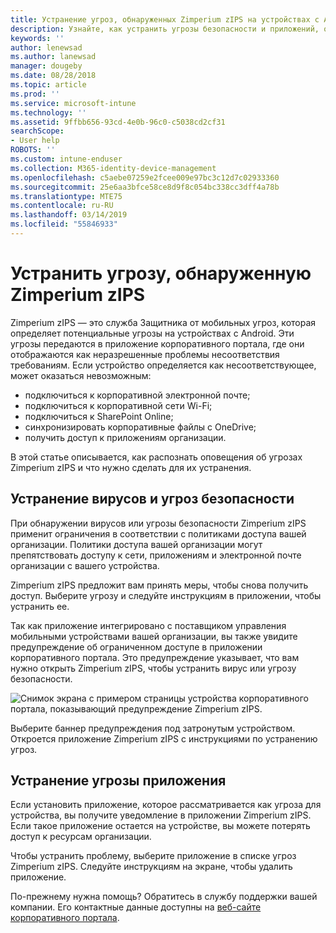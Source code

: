 ```yaml
---
title: Устранение угроз, обнаруженных Zimperium zIPS на устройствах с Android
description: Узнайте, как устранить угрозы безопасности и приложений, обнаруженные на вашем устройстве Android.
keywords: ''
author: lenewsad
ms.author: lanewsad
manager: dougeby
ms.date: 08/28/2018
ms.topic: article
ms.prod: ''
ms.service: microsoft-intune
ms.technology: ''
ms.assetid: 9ffbb656-93cd-4e0b-96c0-c5038cd2cf31
searchScope:
- User help
ROBOTS: ''
ms.custom: intune-enduser
ms.collection: M365-identity-device-management
ms.openlocfilehash: c5aebe07259e2fcee009e97bc3c12d7c02933360
ms.sourcegitcommit: 25e6aa3bfce58ce8d9f8c054bc338cc3dff4a78b
ms.translationtype: MTE75
ms.contentlocale: ru-RU
ms.lasthandoff: 03/14/2019
ms.locfileid: "55846933"
---
```

# <a name="resolve-a-threat-found-by-zimperium-zips"></a>Устранить угрозу, обнаруженную Zimperium zIPS

Zimperium zIPS — это служба Защитника от мобильных угроз, которая определяет потенциальные угрозы на устройствах с Android. Эти угрозы передаются в приложение корпоративного портала, где они отображаются как неразрешенные проблемы несоответствия требованиям. Если устройство определяется как несоответствующее, может оказаться невозможным:

* подключиться к корпоративной электронной почте;
* подключиться к корпоративной сети Wi-Fi;
* подключиться к SharePoint Online;
* синхронизировать корпоративные файлы с OneDrive;
* получить доступ к приложениям организации.

В этой статье описывается, как распознать оповещения об угрозах Zimperium zIPS и что нужно сделать для их устранения. 

## <a name="troubleshoot-virus-or-security-threat"></a>Устранение вирусов и угроз безопасности  
При обнаружении вирусов или угрозы безопасности Zimperium zIPS применит ограничения в соответствии с политиками доступа вашей организации. Политики доступа вашей организации могут препятствовать доступу к сети, приложениям и электронной почте организации с вашего устройства.  

Zimperium zIPS предложит вам принять меры, чтобы снова получить доступ. Выберите угрозу и следуйте инструкциям в приложении, чтобы устранить ее.

Так как приложение интегрировано с поставщиком управления мобильными устройствами вашей организации, вы также увидите предупреждение об ограниченном доступе в приложении корпоративного портала. Это предупреждение указывает, что вам нужно открыть Zimperium zIPS, чтобы устранить вирус или угрозу безопасности.  

  ![Снимок экрана с примером страницы устройства корпоративного портала, показывающий предупреждение Zimperium zIPS.](./media/CP-lookout-virus-banner-1808.png)  

Выберите баннер предупреждения под затронутым устройством. Откроется приложение Zimperium zIPS с инструкциями по устранению угроз.  

## <a name="resolve-an-app-threat"></a>Устранение угрозы приложения

Если установить приложение, которое рассматривается как угроза для устройства, вы получите уведомление в приложении Zimperium zIPS. Если такое приложение остается на устройстве, вы можете потерять доступ к ресурсам организации.  

Чтобы устранить проблему, выберите приложение в списке угроз Zimperium zIPS. Следуйте инструкциям на экране, чтобы удалить приложение.    

По-прежнему нужна помощь? Обратитесь в службу поддержки вашей компании. Его контактные данные доступны на [веб-сайте корпоративного портала](https://go.microsoft.com/fwlink/?linkid=2010980). 
